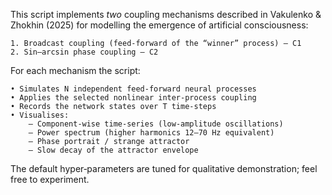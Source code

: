 This script implements *two* coupling mechanisms described in
Vakulenko & Zhokhin (2025) for modelling the emergence of artificial
consciousness:

    1. Broadcast coupling (feed-forward of the “winner” process) – C1
    2. Sin–arcsin phase coupling – C2

For each mechanism the script:

    • Simulates N independent feed‑forward neural processes
    • Applies the selected nonlinear inter‑process coupling
    • Records the network states over T time‑steps
    • Visualises:
        – Component‑wise time‑series (low‑amplitude oscillations)
        – Power spectrum (higher harmonics 12–70 Hz equivalent)
        – Phase portrait / strange attractor
        – Slow decay of the attractor envelope

The default hyper‑parameters are tuned for qualitative
demonstration; feel free to experiment.
